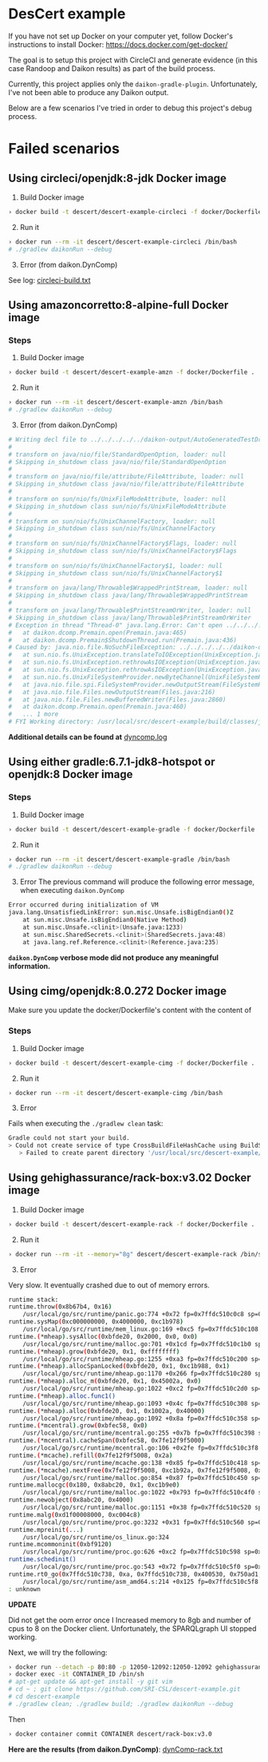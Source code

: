 # DesCert example

If you have not set up Docker on your computer yet, follow Docker's instructions to install Docker:
https://docs.docker.com/get-docker/

The goal is to setup this project with CircleCI and generate evidence (in this case Randoop and Daikon results)
as part of the build process.

Currently, this project applies only the `daikon-gradle-plugin`. Unfortunately, I've not been able to produce any Daikon output.

Below are a few scenarios I've tried in order to debug this project's debug process.

# Failed scenarios

## Using circleci/openjdk:8-jdk Docker image

1. Build Docker image

```sh
› docker build -t descert/descert-example-circleci -f docker/Dockerfile .
```

2. Run it

```sh
› docker run --rm -it descert/descert-example-circleci /bin/bash
# ./gradlew daikonRun --debug
```

3. Error (from daikon.DynComp)

See log: [circleci-build.txt](https://github.com/SRI-CSL/descert-example/files/5569498/circleci-build.txt)


## Using amazoncorretto:8-alpine-full Docker image

### Steps

1. Build Docker image

```sh
› docker build -t descert/descert-example-amzn -f docker/Dockerfile .
```

2. Run it

```sh
› docker run --rm -it descert/descert-example-amzn /bin/bash
# ./gradlew daikonRun --debug
```

3. Error (from daikon.DynComp)

```sh
# Writing decl file to ../../../../../daikon-output/AutoGeneratedTestDriver.decls-DynComp
#
# transform on java/nio/file/StandardOpenOption, loader: null
# Skipping in_shutdown class java/nio/file/StandardOpenOption
#
# transform on java/nio/file/attribute/FileAttribute, loader: null
# Skipping in_shutdown class java/nio/file/attribute/FileAttribute
#
# transform on sun/nio/fs/UnixFileModeAttribute, loader: null
# Skipping in_shutdown class sun/nio/fs/UnixFileModeAttribute
#
# transform on sun/nio/fs/UnixChannelFactory, loader: null
# Skipping in_shutdown class sun/nio/fs/UnixChannelFactory
#
# transform on sun/nio/fs/UnixChannelFactory$Flags, loader: null
# Skipping in_shutdown class sun/nio/fs/UnixChannelFactory$Flags
#
# transform on sun/nio/fs/UnixChannelFactory$1, loader: null
# Skipping in_shutdown class sun/nio/fs/UnixChannelFactory$1
#
# transform on java/lang/Throwable$WrappedPrintStream, loader: null
# Skipping in_shutdown class java/lang/Throwable$WrappedPrintStream
#
# transform on java/lang/Throwable$PrintStreamOrWriter, loader: null
# Skipping in_shutdown class java/lang/Throwable$PrintStreamOrWriter
# Exception in thread "Thread-0" java.lang.Error: Can't open ../../../../../daikon-output/AutoGeneratedTestDriver.decls-DynComp
# 	at daikon.dcomp.Premain.open(Premain.java:465)
# 	at daikon.dcomp.Premain$ShutdownThread.run(Premain.java:436)
# Caused by: java.nio.file.NoSuchFileException: ../../../../../daikon-output/AutoGeneratedTestDriver.decls-DynComp
# 	at sun.nio.fs.UnixException.translateToIOException(UnixException.java:86)
# 	at sun.nio.fs.UnixException.rethrowAsIOException(UnixException.java:102)
# 	at sun.nio.fs.UnixException.rethrowAsIOException(UnixException.java:107)
# 	at sun.nio.fs.UnixFileSystemProvider.newByteChannel(UnixFileSystemProvider.java:214)
# 	at java.nio.file.spi.FileSystemProvider.newOutputStream(FileSystemProvider.java:434)
# 	at java.nio.file.Files.newOutputStream(Files.java:216)
# 	at java.nio.file.Files.newBufferedWriter(Files.java:2860)
# 	at daikon.dcomp.Premain.open(Premain.java:460)
# 	... 1 more
# FYI Working directory: /usr/local/src/descert-example/build/classes/java/test/com/foo
```

**Additional details can be found at** [dyncomp.log](https://github.com/SRI-CSL/descert-example/files/5563884/dyncomp.log)


## Using either gradle:6.7.1-jdk8-hotspot or openjdk:8 Docker image

### Steps

1. Build Docker image

```sh
› docker build -t descert/descert-example-gradle -f docker/Dockerfile .
```
2. Run it

```sh
› docker run --rm -it descert/descert-example-gradle /bin/bash
# ./gradlew daikonRun --debug
```

3. Error
The previous command will produce the following error message,
when executing `daikon.DynComp`

```sh
Error occurred during initialization of VM
java.lang.UnsatisfiedLinkError: sun.misc.Unsafe.isBigEndian0()Z
	at sun.misc.Unsafe.isBigEndian0(Native Method)
	at sun.misc.Unsafe.<clinit>(Unsafe.java:1233)
	at sun.misc.SharedSecrets.<clinit>(SharedSecrets.java:48)
	at java.lang.ref.Reference.<clinit>(Reference.java:235)
```

**`daikon.DynComp` verbose mode did not produce any meaningful information.**


## Using cimg/openjdk:8.0.272 Docker image

Make sure you update the docker/Dockerfile's content with 
the content of 

### Steps

1. Build Docker image

```sh
› docker build -t descert/descert-example-cimg -f docker/Dockerfile .
```


2. Run it

```sh
› docker run --rm -it descert/descert-example-cimg /bin/bash
```

3. Error

Fails when executing the `./gradlew clean` task:

```sh
Gradle could not start your build.
> Could not create service of type CrossBuildFileHashCache using BuildSessionServices.createCrossBuildFileHashCache().
   > Failed to create parent directory '/usr/local/src/descert-example/.gradle' when creating directory '/usr/local/src/descert-example/.gradle/6.7.1/fileHashes'
```

## Using gehighassurance/rack-box:v3.02 Docker image


1. Build Docker image

```sh
› docker build -t descert/descert-example-rack -f docker/Dockerfile .
```


2. Run it

```sh
› docker run --rm -it --memory="8g" descert/descert-example-rack /bin/sh
```

3. Error

Very slow. It eventually crashed due to out of memory errors.

```sh
runtime stack:
runtime.throw(0x8b67b4, 0x16)
	/usr/local/go/src/runtime/panic.go:774 +0x72 fp=0x7ffdc510c0c8 sp=0x7ffdc510c098 pc=0x42fa52
runtime.sysMap(0xc000000000, 0x4000000, 0xc1b978)
	/usr/local/go/src/runtime/mem_linux.go:169 +0xc5 fp=0x7ffdc510c108 sp=0x7ffdc510c0c8 pc=0x419d65
runtime.(*mheap).sysAlloc(0xbfde20, 0x2000, 0x0, 0x0)
	/usr/local/go/src/runtime/malloc.go:701 +0x1cd fp=0x7ffdc510c1b0 sp=0x7ffdc510c108 pc=0x40cfdd
runtime.(*mheap).grow(0xbfde20, 0x1, 0xffffffff)
	/usr/local/go/src/runtime/mheap.go:1255 +0xa3 fp=0x7ffdc510c200 sp=0x7ffdc510c1b0 pc=0x427e13
runtime.(*mheap).allocSpanLocked(0xbfde20, 0x1, 0xc1b988, 0x1)
	/usr/local/go/src/runtime/mheap.go:1170 +0x266 fp=0x7ffdc510c280 sp=0x7ffdc510c200 pc=0x427ca6
runtime.(*mheap).alloc_m(0xbfde20, 0x1, 0x45002a, 0x0)
	/usr/local/go/src/runtime/mheap.go:1022 +0xc2 fp=0x7ffdc510c2d0 sp=0x7ffdc510c280 pc=0x427542
runtime.(*mheap).alloc.func1()
	/usr/local/go/src/runtime/mheap.go:1093 +0x4c fp=0x7ffdc510c308 sp=0x7ffdc510c2d0 pc=0x45882c
runtime.(*mheap).alloc(0xbfde20, 0x1, 0x1002a, 0x40000)
	/usr/local/go/src/runtime/mheap.go:1092 +0x8a fp=0x7ffdc510c358 sp=0x7ffdc510c308 pc=0x42782a
runtime.(*mcentral).grow(0xbfec58, 0x0)
	/usr/local/go/src/runtime/mcentral.go:255 +0x7b fp=0x7ffdc510c398 sp=0x7ffdc510c358 pc=0x41978b
runtime.(*mcentral).cacheSpan(0xbfec58, 0x7fe12f9f5000)
	/usr/local/go/src/runtime/mcentral.go:106 +0x2fe fp=0x7ffdc510c3f8 sp=0x7ffdc510c398 pc=0x4192ae
runtime.(*mcache).refill(0x7fe12f9f5008, 0x2a)
	/usr/local/go/src/runtime/mcache.go:138 +0x85 fp=0x7ffdc510c418 sp=0x7ffdc510c3f8 pc=0x418d55
runtime.(*mcache).nextFree(0x7fe12f9f5008, 0xc1b92a, 0x7fe12f9f5008, 0x8, 0xfffffffffffffff8)
	/usr/local/go/src/runtime/malloc.go:854 +0x87 fp=0x7ffdc510c450 sp=0x7ffdc510c418 pc=0x40d807
runtime.mallocgc(0x180, 0x8abc20, 0x1, 0xc1b9e0)
	/usr/local/go/src/runtime/malloc.go:1022 +0x793 fp=0x7ffdc510c4f0 sp=0x7ffdc510c450 pc=0x40e143
runtime.newobject(0x8abc20, 0x4000)
	/usr/local/go/src/runtime/malloc.go:1151 +0x38 fp=0x7ffdc510c520 sp=0x7ffdc510c4f0 pc=0x40e538
runtime.malg(0xd1f00008000, 0xc004c8)
	/usr/local/go/src/runtime/proc.go:3232 +0x31 fp=0x7ffdc510c560 sp=0x7ffdc510c520 pc=0x438e71
runtime.mpreinit(...)
	/usr/local/go/src/runtime/os_linux.go:324
runtime.mcommoninit(0xbf9120)
	/usr/local/go/src/runtime/proc.go:626 +0xc2 fp=0x7ffdc510c598 sp=0x7ffdc510c560 pc=0x432812
runtime.schedinit()
	/usr/local/go/src/runtime/proc.go:543 +0x72 fp=0x7ffdc510c5f0 sp=0x7ffdc510c598 pc=0x432472
runtime.rt0_go(0x7ffdc510c738, 0xa, 0x7ffdc510c738, 0x400530, 0x750ad1, 0x0, 0xa00000000, 0x7ffdc510c738, 0x45ab40, 0x0, ...)
	/usr/local/go/src/runtime/asm_amd64.s:214 +0x125 fp=0x7ffdc510c5f8 sp=0x7ffdc510c5f0 pc=0x45ac75
: unknown
```

**UPDATE**

Did not get the oom error once I Increased memory to 8gb and number of cpus to 8 on the Docker client.
Unfortunately, the SPARQLgraph UI stopped working.

Next, we will try the following:

```sh
› docker run --detach -p 80:80 -p 12050-12092:12050-12092 gehighassurance/rack-box:v3.0
› docker exec -it CONTAINER_ID /bin/sh
# apt-get update && apt-get install -y git vim
# cd ~ ; git clone https://github.com/SRI-CSL/descert-example.git
# cd descert-example
# ./gradlew clean; ./gradlew build; ./gradlew daikonRun --debug 
```

Then

```sh
› docker container commit CONTAINER descert/rack-box:v3.0
```

**Here are the results (from daikon.DynComp)**: [dynComp-rack.txt](https://github.com/SRI-CSL/descert-example/files/5569243/dynComp-rack.txt)
